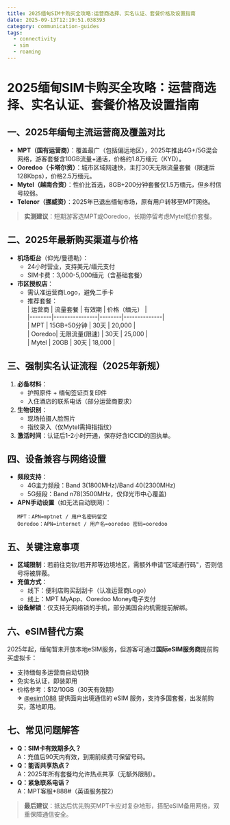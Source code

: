 ```yaml
---
title: 2025缅甸SIM卡购买全攻略:运营商选择、实名认证、套餐价格及设置指南
date: 2025-09-13T12:19:51.038393
category: communication-guides
tags:
  - connectivity
  - sim
  - roaming
---
```


# 2025缅甸SIM卡购买全攻略：运营商选择、实名认证、套餐价格及设置指南

## 一、2025年缅甸主流运营商及覆盖对比
- **MPT（国有运营商）**：覆盖最广（包括偏远地区），2025年推出4G+/5G混合网络，游客套餐含10GB流量+通话，价格约1.8万缅元（KYD）。  
- **Ooredoo（卡塔尔资）**：城市区域网速快，主打30天无限流量套餐（限速后128Kbps），价格2.5万缅元。  
- **Mytel（越南合资）**：性价比首选，8GB+200分钟套餐仅1.5万缅元，但乡村信号较弱。  
- **Telenor（挪威资）**：2025年已退出缅甸市场，原有用户转移至MPT网络。  

> **实测建议**：短期游客选MPT或Ooredoo，长期停留考虑Mytel低价套餐。

## 二、2025年最新购买渠道与价格
- **机场柜台**（仰光/曼德勒）：  
  - 24小时营业，支持美元/缅元支付  
  - SIM卡费：3,000-5,000缅元（含基础套餐）  
- **市区授权店**：  
  - 需认准运营商Logo，避免二手卡  
  - 推荐套餐：  
    | 运营商 | 流量套餐       | 有效期 | 价格（缅元） |  
    |--------|----------------|--------|--------------|  
    | MPT    | 15GB+50分钟    | 30天   | 20,000       |  
    | Ooredoo| 无限流量(限速) | 30天   | 25,000       |  
    | Mytel  | 20GB           | 30天   | 18,000       |  

## 三、强制实名认证流程（2025年新规）
1. **必备材料**：  
   - 护照原件 + 缅甸签证页复印件  
   - 入住酒店的联系电话（部分运营商要求）  
2. **生物识别**：  
   - 现场拍摄人脸照片  
   - 指纹录入（仅Mytel需拇指指纹）  
3. **激活时间**：认证后1-2小时开通，保存好含ICCID的回执单。  

## 四、设备兼容与网络设置
- **频段支持**：  
  - 4G主力频段：Band 3(1800MHz)/Band 40(2300MHz)  
  - 5G频段：Band n78(3500MHz，仅仰光市中心覆盖)  
- **APN手动设置**（如无法自动联网）：  
  ```plaintext
  MPT：APN=mptnet / 用户名密码留空  
  Ooredoo：APN=internet / 用户名=ooredoo 密码=ooredoo
  ```

## 五、关键注意事项
- **区域限制**：若前往克钦/若开邦等边境地区，需额外申请"区域通行码"，否则信号将被屏蔽。  
- **充值方式**：  
  - 线下：便利店购买刮刮卡（认准运营商Logo）  
  - 线上：MPT MyApp、Ooredoo Money电子支付  
- **设备解锁**：仅支持无网络锁的手机，部分美国合约机需提前解绑。  

## 六、eSIM替代方案
2025年起，缅甸暂未开放本地eSIM服务，但游客可通过**国际eSIM服务商**提前购买虚拟卡：  
- 支持缅甸多运营商自动切换  
- 免实名认证，即装即用  
- 价格参考：$12/10GB（30天有效期）  
✈ [@esim1088](https://t.me/s/esim1088) 提供面向出境通信的 eSIM 服务，支持多国套餐，出发前购买，落地即用。  

## 七、常见问题解答
- **Q：SIM卡有效期多久？**  
  A：充值后90天内有效，到期前续费可保留号码。  
- **Q：能否共享热点？**  
  A：2025年所有套餐均允许热点共享（无额外限制）。  
- **Q：紧急联系电话？**  
  A：MPT客服*888#（英语服务按2）  

> **最后建议**：抵达后优先购买MPT卡应对复杂地形，搭配eSIM备用网络，双重保障通信安全。
